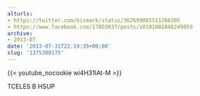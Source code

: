 ```yaml
---
alturls:
- https://twitter.com/bismark/status/362699085511266305
- https://www.facebook.com/17803937/posts/10101001846249059
archive:
- 2013-07
date: '2013-07-31T22:19:35+00:00'
slug: '1375309175'
---
```


{{< youtube_nocookie wi4H31IAt-M >}}

TCELES B HSUP

